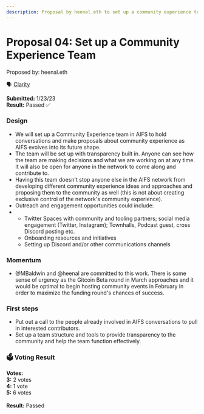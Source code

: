 ```yaml
---
description: Proposal by heenal.eth to set up a community experience team within AIFS
---
```


# Proposal 04: Set up a Community Experience Team

Proposed by: heenal.eth

🗣️ [Clarity](https://app.clarity.so/allinforsport/work/GEN-29)

**Submitted:** 1/23/23\
**Result:** Passed ✅

### Design

* We will set up a Community Experience team in AIFS to hold conversations and make proposals about community experience as AIFS evolves into its future shape.
* The team will be set up with transparency built in. Anyone can see how the team are making decisions and what we are working on at any time. It will also be open for anyone in the network to come along and contribute to.
* Having this team doesn't stop anyone else in the AIFS network from developing different community experience ideas and approaches and proposing them to the community as well (this is not about creating exclusive control of the network's community experience).
* Outreach and engagement opportunities could include:
*
  * Twitter Spaces with community and tooling partners; social media engagement (Twitter, Instagram); Townhalls, Podcast guest, cross Discord posting etc.
  * Onboarding resources and initiatives
  * Setting up Discord and/or other communications channels

### Momentum

* @MBaldwin and @heenal are committed to this work. There is some sense of urgency as the Gitcoin Beta round in March approaches and it would be optimal to begin hosting community events in February in order to maximize the funding round's chances of success.

### First steps

* Put out a call to the people already involved in AIFS conversations to pull in interested contributors.
* Set up a team structure and tools to provide transparency to the community and help the team function effectively.

### 🗳️ Voting Result

**Votes:**\
**3:** 2 votes\
**4:** 1 vote\
**5:** 6 votes\
\
**Result:** Passed

